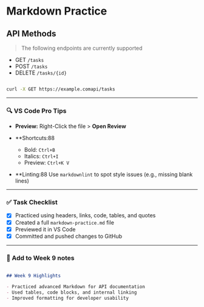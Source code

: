 # Markdown Practice

## API Methods

> The following endpoints are currently supported

- GET `/tasks`
- POST `/tasks`
- DELETE `/tasks/{id}`
  
```bash

curl -X GET https://example.comapi/tasks

```

---

### 🔍 VS Code Pro Tips

- **Preview:** Right-Click the file > **Open Review**
- **Shortcuts:88
  - Bold: `Ctrl+B`
  - Italics: `Ctrl+I`
  - Preview: `Ctrl+K V`
  
- **Linting:88 Use `markdownlint` to spot style issues (e.g., missing blank lines)
  
---

### ✅ Task Checklist

- [x] Practiced using headers, links, code, tables, and quotes
- [x] Created a full `markdown-practice.md` file
- [x] Previewed it in VS Code
- [x] Committed and pushed changes to GitHub

---

### 📝 Add to Week 9 notes

```markdown

## Week 9 Highlights

- Practiced advanced Markdown for API documentation
- Used tables, code blocks, and internal linking
- Improved formatting for developer usability
